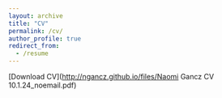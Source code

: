 ```yaml
---
layout: archive
title: "CV"
permalink: /cv/
author_profile: true
redirect_from:
  - /resume
---
```


[Download CV](http://ngancz.github.io/files/Naomi Gancz CV 10.1.24_noemail.pdf)


